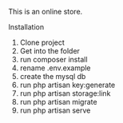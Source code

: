 This is an online store.

Installation

1. Clone project
2. Get into the folder
3. run composer install
4. rename .env.example
5. create the mysql db
6. run php artisan key:generate
7. run php artisan storage:link
8. run php artisan migrate
9. run php artisan serve
